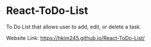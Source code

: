 # React-ToDo-List

To Do List that allows user to add, edit, or delete a task.

Website Link: https://hkim245.github.io/React-ToDo-List/

